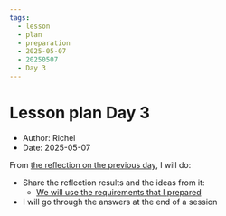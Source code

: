 ```yaml
---
tags:
  - lesson
  - plan
  - preparation
  - 2025-05-07
  - 20250507
  - Day 3
---
```


# Lesson plan Day 3

- Author: Richel
- Date: 2025-05-07

From [the reflection on the previous day](../../reflections/2025_summer/20250506.md),
I will do:

- Share the reflection results and the ideas from it:
    - [We will use the requirements that I prepared](https://github.com/programming-formalisms/programming_formalisms_project_summer_2025/blob/main/docs/requirements.md)
- I will go through the answers at the end of a session


